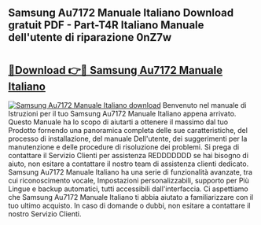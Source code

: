## Samsung Au7172 Manuale Italiano Download gratuit PDF - Part-T4R Italiano Manuale dell'utente di riparazione 0nZ7w

# <h2><a href="http://dfeqkj1.blite.top/?on=Samsung+Au7172+Manuale+Italiano">🔗Download 👉🔴 Samsung Au7172 Manuale Italiano</a></h2>

[![Samsung Au7172 Manuale Italiano download](https://i.imgur.com/lujVjoI.png)](http://dfeqkj1.blite.top/?on=Samsung+Au7172+Manuale+Italiano)
Benvenuto nel manuale di Istruzioni per il tuo Samsung Au7172 Manuale Italiano appena arrivato. Questo Manuale ha lo scopo di aiutarti a ottenere il massimo dal tuo Prodotto fornendo una panoramica completa delle sue caratteristiche, del processo di installazione, del manuale Dell'utente, dei suggerimenti per la manutenzione e delle procedure di risoluzione dei problemi. Si prega di contattare il Servizio Clienti per assistenza REDDDDDDD se hai bisogno di aiuto, non esitare a contattare il nostro team di assistenza clienti dedicato. Samsung Au7172 Manuale Italiano ha una serie di funzionalità avanzate, tra cui riconoscimento vocale, Impostazioni personalizzabili, supporto per Più Lingue e backup automatici, tutti accessibili dall'interfaccia. Ci aspettiamo che Samsung Au7172 Manuale Italiano ti abbia aiutato a familiarizzare con il tuo ultimo acquisto. In caso di domande o dubbi, non esitare a contattare il nostro Servizio Clienti.
